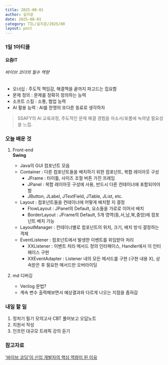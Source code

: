 ```yaml
---
title: 2025-08-01
author: 길지운
date: 2025-08-01
category: TIL/길지운/2025/08
layout: post
---
```


### 1일 1아티클
#### 요즘IT
###### 바이브 코더의 필수 역량
- 오너십 : 주도적 책임감, 해결책을 끝까지 파고드는 집요함
- 문제 정의 : 문제를 정확히 정의하는 능력
- 소프트 스킬 : 소통, 협업 능력
- AI 활용 능력 : AI를 한명의 또다른 동료로 생각하자

> SSAFY의 AI 교육과정, 주도적인 문제 해결 경험을 자소서/포폴에 녹여낼 필요성을 느낌.


### 오늘 배운 것  
1. Front-end  
    **Swing**
      - Java의 GUI 컴포넌트 모음
      - Container : 다른 컴포넌트들을 배치하기 위한 컴포넌트, 복합 레이아웃 구성
        - JFrame : 타이틀, 사이즈 조절 버튼 가진 프레임
        - JPanel : 복합 레이아웃 구성에 사용, 반드시 다른 컨테이너에 포함되어야 함
        - JButton, JLabel, JTextField, JTable, JList, etc.
      - Layout : 컴포넌트들을 컨테이너에 어떻게 배치할 지 결정
        - FlowLayout : JPanel의 Default, 요소들을 가로로 이어서 배치
        - BorderLayout : JFrame의 Default, 5개 영역(동,서,남,북,중앙)에 컴포넌트 배치 가능
      - LayoutManager : 컨테이너별로 컴포넌트의 위치, 크기, 배치 방식 결정하는 객체
      - EventListener : 컴포넌트에서 발생한 이벤트를 위임받아 처리
        - XXListener : 이벤트 처리 메서드 정의 인터페이스, Handler에서 이 인터페이스 구현
        - XXEventAdapter : Listener 내의 모든 메서드를 구현 (구현 내용 X), 상속받은 후 필요한 메서드만 오버라이딩

2. md 디버깅
   - Verilog 문법?
   - 계속 변수 출력해보면서 예상결과와 다르게 나오는 지점을 좁혀감

### 내일 할 일
1. 정처기 필기 모의고사 CBT 풀어보고 오답노트
2. 지원서 작성
3. 인프런 대규모 트래픽 강의 듣기

### 참고자료
['바이브 코딩'이 신입 개발자의 핵심 역량이 된 이유](https://yozm.wishket.com/magazine/detail/3252/)